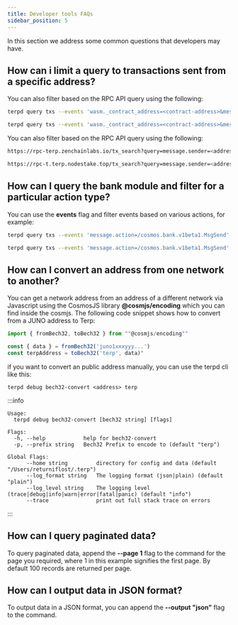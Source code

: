 ```yaml
---
title: Developer tools FAQs
sidebar_position: 5
---
```


In this section we address some common questions that developers may have.

## How can i limit a query to transactions sent from a specific address?


You can also filter based on the RPC API query using the following:


<Container>
<Tabs>
<TabItem value="mainnet" label="mainnet">

```bash
terpd query txs --events 'wasm._contract_address=<contract-address>&message.sender=<address>
```
</TabItem>
<TabItem value="testnet" label="testnet">

```bash
terpd query txs --events 'wasm._contract_address=<contract-address>&message.sender=<address>
```
</TabItem>
</Tabs>
</Container>

You can also filter based on the RPC API query using the following:


<Container>
<Tabs>
<TabItem value="mainnet" label="mainnet">

```bash
https://rpc-terp.zenchainlabs.io/tx_search?query=message.sender=<address>ANDmessage.action=/cosmwasm.wasm.v1.MsgInstantiateContract&order_by=desc 
```
</TabItem>
<TabItem value="testnet" label="testnet">

```bash
https://rpc-t.terp.nodestake.top/tx_search?query=message.sender=<address>ANDmessage.action=/cosmwasm.wasm.v1.MsgInstantiateContract&order_by=desc 
```
</TabItem>
</Tabs>
</Container>

## How can I query the bank module and filter for a particular action type?

You can use the **events** flag and filter events based on various actions, for example:

<Container>
<Tabs>
<TabItem value="mainnet" label="mainnet">

```bash
terpd query txs --events 'message.action=/cosmos.bank.v1beta1.MsgSend' --node https://rpc.mainnet.terp.network:443
```
</TabItem>
<TabItem value="testnet" label="testnet">

```bash
terpd query txs --events 'message.action=/cosmos.bank.v1beta1.MsgSend' --node https://rpc.testnet.terp.network:443

```
</TabItem>
</Tabs>
</Container>

## How can I convert an address from one network to another?	
You can get a network address from an address of a different network via Javascript using the CosmosJS library **@cosmjs/encoding** which you can find inside the cosmjs. The following code snippet shows how to convert from a JUNO address to Terp:

```javascript
import { fromBech32, toBech32 } from ""@cosmjs/encoding""

const { data } = fromBech32('juno1xxxyyy...')
const terpAddress = toBech32('terp', data)"
```

if you want to convert an public address manually, you can use the terpd cli like this: 

```
terpd debug bech32-convert <address> terp
```

:::info

```
Usage:
  terpd debug bech32-convert [bech32 string] [flags]

Flags:
  -h, --help            help for bech32-convert
  -p, --prefix string   Bech32 Prefix to encode to (default "terp")

Global Flags:
      --home string         directory for config and data (default "/Users/returniflost/.terp")
      --log_format string   The logging format (json|plain) (default "plain")
      --log_level string    The logging level (trace|debug|info|warn|error|fatal|panic) (default "info")
      --trace               print out full stack trace on errors
```
:::

## How can I query paginated data?
To query paginated data, append the **--page 1** flag to the command for the page you required, where 1 in this example signifies the first page. By default 100 records are returned per page.

## How can I output data in JSON format?

To output data in a JSON format, you can append the **--output "json"** flag to the command.